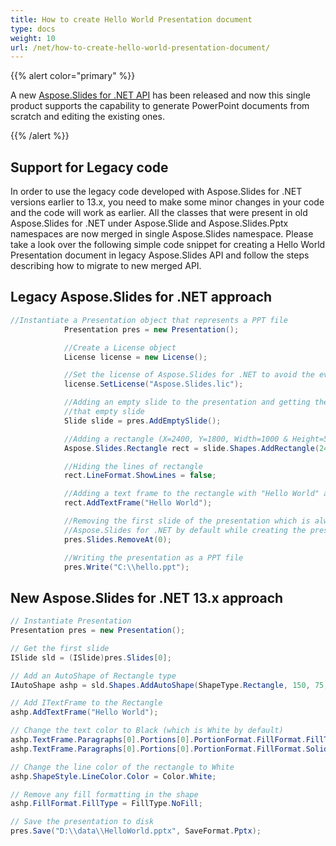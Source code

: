 ```yaml
---
title: How to create Hello World Presentation document
type: docs
weight: 10
url: /net/how-to-create-hello-world-presentation-document/
---
```


{{% alert color="primary" %}} 

A new [Aspose.Slides for .NET API](/slides/net/) has been released and now this single product supports the capability to generate PowerPoint documents from scratch and editing the existing ones.

{{% /alert %}} 
## **Support for Legacy code**
In order to use the legacy code developed with Aspose.Slides for .NET versions earlier to 13.x, you need to make some minor changes in your code and the code will work as earlier. All the classes that were present in old Aspose.Slides for .NET under Aspose.Slide and Aspose.Slides.Pptx namespaces are now merged in single Aspose.Slides namespace. Please take a look over the following simple code snippet for creating a Hello World Presentation document in legacy Aspose.Slides API and follow the steps describing how to migrate to new merged API.
## **Legacy Aspose.Slides for .NET approach**
```c#
//Instantiate a Presentation object that represents a PPT file
            Presentation pres = new Presentation();

            //Create a License object
            License license = new License();

            //Set the license of Aspose.Slides for .NET to avoid the evaluation limitations
            license.SetLicense("Aspose.Slides.lic");

            //Adding an empty slide to the presentation and getting the reference of
            //that empty slide
            Slide slide = pres.AddEmptySlide();

            //Adding a rectangle (X=2400, Y=1800, Width=1000 & Height=500) to the slide
            Aspose.Slides.Rectangle rect = slide.Shapes.AddRectangle(2400, 1800, 1000, 500);

            //Hiding the lines of rectangle
            rect.LineFormat.ShowLines = false;

            //Adding a text frame to the rectangle with "Hello World" as a default text
            rect.AddTextFrame("Hello World");

            //Removing the first slide of the presentation which is always added by
            //Aspose.Slides for .NET by default while creating the presentation
            pres.Slides.RemoveAt(0);

            //Writing the presentation as a PPT file
            pres.Write("C:\\hello.ppt");
```



## **New Aspose.Slides for .NET 13.x approach**
```c#
// Instantiate Presentation
Presentation pres = new Presentation();

// Get the first slide
ISlide sld = (ISlide)pres.Slides[0];

// Add an AutoShape of Rectangle type
IAutoShape ashp = sld.Shapes.AddAutoShape(ShapeType.Rectangle, 150, 75, 150, 50);

// Add ITextFrame to the Rectangle
ashp.AddTextFrame("Hello World");

// Change the text color to Black (which is White by default)
ashp.TextFrame.Paragraphs[0].Portions[0].PortionFormat.FillFormat.FillType = FillType.Solid;
ashp.TextFrame.Paragraphs[0].Portions[0].PortionFormat.FillFormat.SolidFillColor.Color = Color.Black;

// Change the line color of the rectangle to White
ashp.ShapeStyle.LineColor.Color = Color.White;

// Remove any fill formatting in the shape
ashp.FillFormat.FillType = FillType.NoFill;

// Save the presentation to disk
pres.Save("D:\\data\\HelloWorld.pptx", SaveFormat.Pptx);
```

